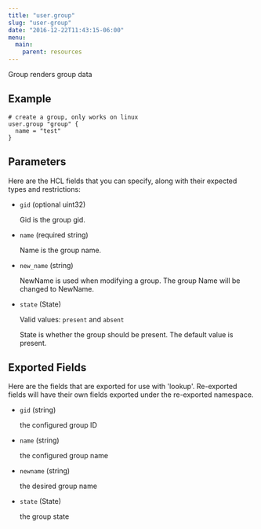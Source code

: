 ```yaml
---
title: "user.group"
slug: "user-group"
date: "2016-12-22T11:43:15-06:00"
menu:
  main:
    parent: resources
---
```



Group renders group data


## Example

```hcl
# create a group, only works on linux
user.group "group" {
  name = "test"
}

```


## Parameters

Here are the HCL fields that you can specify, along with their expected types
and restrictions:


- `gid` (optional uint32)

  Gid is the group gid.

- `name` (required string)

  Name is the group name.

- `new_name` (string)

  NewName is used when modifying a group.
The group Name will be changed to NewName.

- `state` (State)


	Valid values: `present` and `absent`

  State is whether the group should be present.
The default value is present.


## Exported Fields

Here are the fields that are exported for use with 'lookup'.  Re-exported fields
will have their own fields exported under the re-exported namespace.


- `gid` (string)

  the configured group ID
 
- `name` (string)

  the configured group name
 
- `newname` (string)

  the desired group name
 
- `state` (State)

  the group state
  

